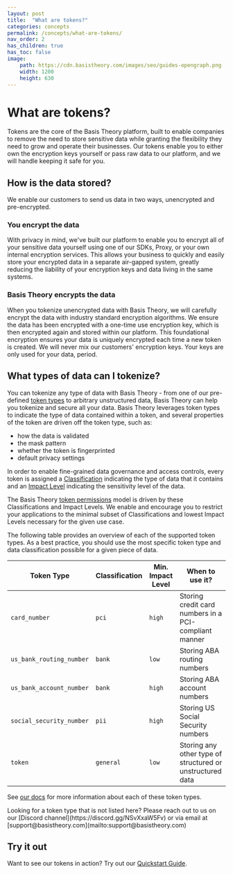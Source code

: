 ```yaml
---
layout: post
title:  "What are tokens?"
categories: concepts
permalink: /concepts/what-are-tokens/
nav_order: 2
has_children: true
has_toc: false
image:
    path: https://cdn.basistheory.com/images/seo/guides-opengraph.png
    width: 1200
    height: 630
---
```


# What are tokens?

Tokens are the core of the Basis Theory platform, built to enable companies to remove the need to store sensitive data
while granting the flexibility they need to grow and operate their businesses. Our tokens enable you to either own the
encryption keys yourself or pass raw data to our platform, and we will handle keeping it safe for you.

## How is the data stored?

We enable our customers to send us data in two ways, unencrypted and pre-encrypted.

### You encrypt the data

With privacy in mind, we've built our platform to enable you to encrypt all of your sensitive data yourself using one of
our SDKs, Proxy, or your own internal encryption services. This allows your business to quickly and easily store your
encrypted data in a separate air-gapped system, greatly reducing the liability of your encryption keys and data living
in the same systems.

### Basis Theory encrypts the data

When you tokenize unencrypted data with Basis Theory, we will carefully encrypt the data with industry standard
encryption algorithms. We ensure the data has been encrypted with a one-time use encryption key, which is then encrypted
again and stored within our platform. This foundational encryption ensures your data is uniquely encrypted each time a
new token is created. We will never mix our customers' encryption keys. Your keys are only used for your data, period.

## What types of data can I tokenize?

You can tokenize any type of data with Basis Theory - from one of our pre-defined 
[token types](https://docs.basistheory.com/api-reference/#token-types) to arbitrary 
unstructured data, Basis Theory can help you tokenize and secure all your data. Basis Theory leverages token types to 
indicate the type of data contained within a token, and several properties of the token are driven off the token type, 
such as:
 - how the data is validated
 - the mask pattern
 - whether the token is fingerprinted
 - default privacy settings

In order to enable fine-grained data governance and access controls, every token is assigned
a [Classification](https://docs.basistheory.com/api-reference/#tokens-token-classifications) indicating the type of data
that it contains and an [Impact Level](https://docs.basistheory.com/api-reference/#tokens-token-impact-levels)
indicating the sensitivity level of the data.

The Basis Theory [token permissions](https://docs.basistheory.com/api-reference/#permissions-permission-types) model is
driven by these Classifications and Impact Levels. We enable and encourage you to restrict your applications to the
minimal subset of Classifications and lowest Impact Levels necessary for the given use case.

The following table provides an overview of each of the supported token types. As a best practice, you should use the
most specific token type and data classification possible for a given piece of data.

| Token Type               | Classification | Min. Impact Level | When to use it?                                           |
|--------------------------|----------------|-------------------|-----------------------------------------------------------|
| `card_number`            | `pci`          | `high`            | Storing credit card numbers in a PCI-compliant manner     |
| `us_bank_routing_number` | `bank`         | `low`             | Storing ABA routing numbers                               |
| `us_bank_account_number` | `bank`         | `high`            | Storing ABA account numbers                               |
| `social_security_number` | `pii`          | `high`            | Storing US Social Security numbers                        | 
| `token`                  | `general`      | `low`             | Storing any other type of structured or unstructured data | 

See [our docs](https://docs.basistheory.com/api-reference/#token-types) for more information about each of these token types.

<span class="base-alert info">
  <span>
    Looking for a token type that is not listed here? 
    Please reach out to us on our [Discord channel](https://discord.gg/NSvXxaW5Fv) or via email at [support@basistheory.com](mailto:support@basistheory.com)
  </span>
</span>

## Try it out

Want to see our tokens in action? Try out our [Quickstart Guide](/guides/basis-theory-sample-app). 
